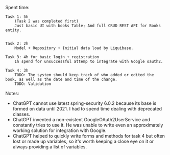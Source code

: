 


Spent time:

    Task 1: 5h 
        (Task 2 was completed first)
        Just basic UI with books Table; And full CRUD REST API for Books entity. 
        

    Task 2: 2h
        Model + Repository + Initial data load by Liquibase.

    Task 3: 4h for basic login + registration
        1h spend for unsuccessful attemp to integrate with Google oauth2.

    Task 4: 3h 
        TODO: The system should keep track of who added or edited the book, as well as the date and time of the change.
        TODO: Validation 


Notes:
- ChatGPT cannot use latest spring-security 6.0.2 because its base is formed on data until 2021. I had to spend time dealing with deprecated classes.
- ChatGPT invented a non-existent GoogleOAuth2UserService and constantly tries to use it. He was unable to write even an approximately working solution for integration with Google.
- ChatGPT helped to quickly write forms and methods for task 4 but often lost or made up variables, so it's worth keeping a close eye on it or always providing a list of variables.